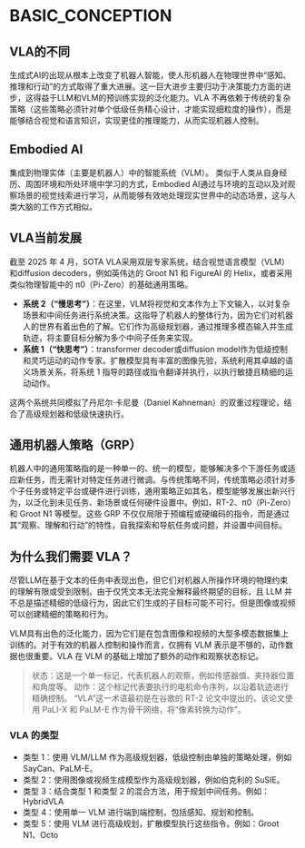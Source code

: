 # BASIC_CONCEPTION

## VLA的不同

生成式AI的出现从根本上改变了机器人智能，使人形机器人在物理世界中“感知、推理和行动”的方式取得了重大进展。这一巨大进步主要归功于决策能力方面的进步，这得益于LLM和VLM的预训练实现的泛化能力。VLA 不再依赖于传统的复杂策略（这些策略必须针对单个低级任务精心设计，才能实现细粒度的操作），而是能够结合视觉和语言知识，实现更佳的推理能力，从而实现机器人控制。

## Embodied AI

集成到物理实体（主要是机器人）中的智能系统（VLM）。
类似于人类从自身经历、周围环境和所处环境中学习的方式，Embodied AI通过与环境的互动以及对观察场景的视觉线索进行学习，从而能够有效地处理现实世界中的动态场景，这与人类大脑的工作方式相似。

## VLA当前发展

截至 2025 年 4 月，SOTA VLA采用双层专家系统，结合视觉语言模型（VLM）和diffusion decoders，例如英伟达的 Groot N1 和 FigureAI 的 Helix，或者采用类似物理智能中的 π0（Pi-Zero）的基础通用策略。

+ **系统 2（“慢思考”）**：在这里，VLM将视觉和文本作为上下文输入，以对复杂场景和中间任务进行系统决策。这指导了机器人的整体行为，因为它们对机器人的世界有着出色的了解。它们作为高级规划器，通过推理多模态输入并生成轨迹，将主要目标分解为多个中间子任务来实现。
+ **系统 1（“快思考”）**：transformer decoder或diffusion model作为低级控制和灵巧运动的动作专家。扩散模型具有丰富的图像先验，系统利用其卓越的语义场景关系，将系统 1 指导的路径或指令翻译并执行，以执行敏捷且精细的运动动作。

这两个系统共同模拟了丹尼尔·卡尼曼（Daniel Kahneman）的双重过程理论，结合了高级规划器和低级快速执行。

## 通用机器人策略（GRP）

机器人中的通用策略指的是一种单一的、统一的模型，能够解决多个下游任务或适应新任务，而无需针对特定任务进行微调。与传统策略不同，传统策略必须针对多个子任务或特定平台或硬件进行训练，通用策略正如其名，模型能够发展出新兴行为，以泛化到未见任务、新场景或任何硬件设置中。例如，RT-2、π0（Pi-Zero）和 Groot N1 等模型。这些 GRP 不仅仅局限于预编程或硬编码的指令，而是通过其“观察、理解和行动”的特性，自我探索和导航任务或问题，并设置中间目标。

## 为什么我们需要 VLA？

尽管LLM在基于文本的任务中表现出色，但它们对机器人所操作环境的物理约束的理解有限或受到限制。由于仅凭文本无法完全解释最终期望的目标，且 LLM 并不总是描述精细的低级行为，因此它们生成的子目标可能不可行。但是图像或视频可以创建精细的策略和行为。

VLM具有出色的泛化能力，因为它们是在包含图像和视频的大型多模态数据集上训练的。对于有效的机器人控制和操作而言，仅拥有 VLM 表示是不够的，动作数据也很重要。VLA 在 VLM 的基础上增加了额外的动作和观察状态标记。

> 状态：这是一个单一标记，代表机器人的观察，例如传感器值、夹持器位置和角度等。
> 动作：这个标记代表要执行的电机命令序列，以沿着轨迹进行精确控制。
> “VLA”这一术语最初是在谷歌的 RT-2 论文中提出的，该论文使用 PaLI-X 和 PaLM-E 作为骨干网络，将“像素转换为动作”。

### VLA 的类型

+ 类型 1：使用 VLM/LLM 作为高级规划器，低级控制由单独的策略处理，例如 SayCan、PaLM-E。
+ 类型 2：使用图像或视频生成模型作为高级规划器，例如伯克利的 SuSIE。
+ 类型 3：结合类型 1 和类型 2 的混合方法，用于规划中间任务。例如：HybridVLA
+ 类型 4：使用单一 VLM 进行端到端控制，包括感知、规划和控制。
+ 类型 5：使用 VLM 进行高级规划，扩散模型执行这些指令。例如：Groot N1、Octo